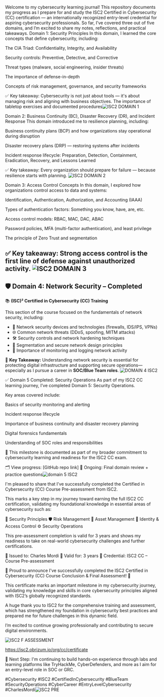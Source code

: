 Welcome to my cybersecurity learning journal! This repository documents my progress as I prepare for and study the ISC2 Certified in Cybersecurity (CC) certification — an internationally recognized entry-level credential for aspiring cybersecurity professionals.
So far, I’ve covered three out of five domains, and I’m excited to share my notes, reflections, and practical takeaways.
 Domain 1: Security Principles
In this domain, I learned the core concepts that define cybersecurity, including:

The CIA Triad: Confidentiality, Integrity, and Availability

Security controls: Preventive, Detective, and Corrective

Threat types (malware, social engineering, insider threats)

The importance of defense-in-depth

Concepts of risk management, governance, and security frameworks

✅ Key takeaway: Cybersecurity is not just about tools — it's about managing risk and aligning with business objectives.
The importance of tabletop exercises and documented procedures![ISC2 DOMAIN 1](https://github.com/user-attachments/assets/51fbef8f-53a6-48e8-86d4-8438fe3f348d)


Domain 2: Business Continuity (BC), Disaster Recovery (DR), and Incident Response
This domain introduced me to resilience planning, including:

Business continuity plans (BCP) and how organizations stay operational during disruption

Disaster recovery plans (DRP) — restoring systems after incidents

Incident response lifecycle: Preparation, Detection, Containment, Eradication, Recovery, and Lessons Learned



✅ Key takeaway: Every organization should prepare for failure — because resilience starts with planning.
![ISC2 DOMAIN 2](https://github.com/user-attachments/assets/7edb2484-b472-4693-812e-6d06e20fc315)


 Domain 3: Access Control Concepts
In this domain, I explored how organizations control access to data and systems:

Identification, Authentication, Authorization, and Accounting (IAAA)

Types of authentication factors: Something you know, have, are, etc.

Access control models: RBAC, MAC, DAC, ABAC

Password policies, MFA (multi-factor authentication), and least privilege

The principle of Zero Trust and segmentation

✅ Key takeaway: Strong access control is the first line of defense against unauthorized activity.
![ISC2 DOMAIN 3](https://github.com/user-attachments/assets/e78fb002-72f1-4342-88d8-8b7e8c0ef53e)
---

## 🛡️ Domain 4: Network Security – Completed

📚 **(ISC)² Certified in Cybersecurity (CC) Training**

This section of the course focused on the fundamentals of network security, including:

- 🔐 Network security devices and technologies (firewalls, IDS/IPS, VPNs)
- 🌐 Common network threats (DDoS, spoofing, MITM attacks)
- 🛠️ Security controls and network hardening techniques
- 🧱 Segmentation and secure network design principles
- 🔄 Importance of monitoring and logging network activity

📌 **Key Takeaway:** Understanding network security is essential for protecting digital infrastructure and supporting secure operations—especially as I pursue a career in **SOC/Blue Team roles**.
![DOMAIN 4 ISC2](https://github.com/user-attachments/assets/52fc3cf2-a32a-414c-b095-e8de1adadddd)

✅ Domain 5 Completed: Security Operations
As part of my ISC2 CC learning journey, I’ve completed Domain 5: Security Operations.

Key areas covered include:

Basics of security monitoring and alerting

Incident response lifecycle

Importance of business continuity and disaster recovery planning

Digital forensics fundamentals

Understanding of SOC roles and responsibilities

📌 This milestone is documented as part of my broader commitment to cybersecurity learning and readiness for the ISC2 CC exam.

🗂️ View progress: [GitHub repo link]
🧠 Ongoing: Final domain review + practice questions![domain 5 ISC2](https://github.com/user-attachments/assets/bccd6577-d85c-4fd5-a6c9-47832d128e3c)

I'm pleased to share that I’ve successfully completed the Certified in Cybersecurity (CC) Course Pre-assessment from ISC2.

This marks a key step in my journey toward earning the full ISC2 CC certification, validating my foundational knowledge in essential areas of cybersecurity such as:

🔐 Security Principles
🛡️ Risk Management
💾 Asset Management
👤 Identity & Access Control
⚙️ Security Operations

This pre-assessment completion is valid for 3 years and shows my readiness to take on real-world cybersecurity challenges and further certifications.

📄 Issued to: Charles Mordi
📅 Valid for: 3 years
🎯 Credential: ISC2 CC – Course Pre-assessment

🎉 Proud to announce I've successfully completed the ISC2 Certified in Cybersecurity (CC) Course Conclusion & Final Assessment! 🎉

This certificate marks an important milestone in my cybersecurity journey, validating my knowledge and skills in core cybersecurity principles aligned with ISC2’s globally recognized standards.

A huge thank you to ISC2 for the comprehensive training and assessment, which has strengthened my foundation in cybersecurity best practices and prepared me for future challenges in this dynamic field.

I’m excited to continue growing professionally and contributing to secure digital environments.

![ISC2 F ASSESSMENT](https://github.com/user-attachments/assets/d35a39fd-193a-4af3-9750-ab49854c1a20)

https://isc2.obrizum.io/org/cc/certificate



🧠 Next Step: I'm continuing to build hands-on experience through labs and learning platforms like TryHackMe, CyberDefenders, and more as I aim for an entry-level role in SOC or GRC.

#Cybersecurity #ISC2 #CertifiedInCybersecurity #BlueTeam #SecurityOperations #CyberCareer #EntryLevelCybersecurity #CharlesMordi![ISC2 PRE](https://github.com/user-attachments/assets/e082bd65-69e8-484f-a3ed-079f6928c9bd)


